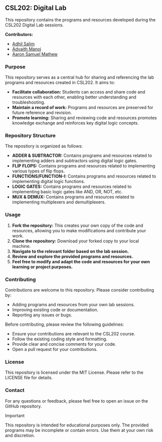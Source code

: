 ## CSL202: Digital Lab

This repository contains the programs and resources developed during the CSL202 Digital Lab sessions.

**Contributors:**

- [Adhil Salim](github.com/adhilsalim)
- [Advaith Manoj](github.com/Advaith-dev)
- [Aaron Samuel Mathew](github.com/AaronSMathew)

### Purpose

This repository serves as a central hub for sharing and referencing the lab programs and resources created in CSL202. It aims to:

- **Facilitate collaboration:** Students can access and share code and resources with each other, enabling better understanding and troubleshooting.
- **Maintain a record of work:** Programs and resources are preserved for future reference and revision.
- **Promote learning:** Sharing and reviewing code and resources promotes knowledge exchange and reinforces key digital logic concepts.

### Repository Structure

The repository is organized as follows:

- **ADDER & SUBTRACTOR:** Contains programs and resources related to implementing adders and subtractors using digital logic gates.
- **FLIP FLOPS:** Contains programs and resources related to implementing various types of flip flops.
- **FUNCTIONS/FUNCTION-I:** Contains programs and resources related to implementing digital logic functions.
- **LOGIC GATES:** Contains programs and resources related to implementing basic logic gates like AND, OR, NOT, etc.
- **MUX & DEMUX:** Contains programs and resources related to implementing multiplexers and demultiplexers.

### Usage

1. **Fork the repository:** This creates your own copy of the code and resources, allowing you to make modifications and contribute your work.
2. **Clone the repository:** Download your forked copy to your local machine.
3. **Navigate to the relevant folder based on the lab session.**
4. **Review and explore the provided programs and resources.**
5. **Feel free to modify and adapt the code and resources for your own learning or project purposes.**

### Contributing

Contributions are welcome to this repository. Please consider contributing by:

- Adding programs and resources from your own lab sessions.
- Improving existing code or documentation.
- Reporting any issues or bugs.

Before contributing, please review the following guidelines:

- Ensure your contributions are relevant to the CSL202 course.
- Follow the existing coding style and formatting.
- Provide clear and concise comments for your code.
- Open a pull request for your contributions.

### License

This repository is licensed under the MIT License. Please refer to the LICENSE file for details.

### Contact

For any questions or feedback, please feel free to open an issue on the GitHub repository.

> [!IMPORTANT]  
> This repository is intended for educational purposes only. The provided programs may be incomplete or contain errors. Use them at your own risk and discretion.

